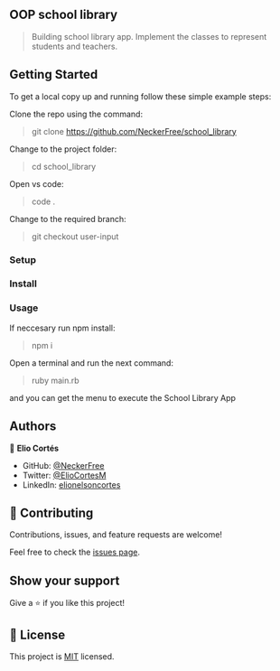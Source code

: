 ## OOP school library

> Building school library app. Implement the classes to represent students and teachers. 


## Getting Started

To get a local copy up and running follow these simple example steps:

Clone the repo using the command:
> git clone https://github.com/NeckerFree/school_library

  Change to the project folder:
> cd school_library

  Open vs code:
> code .

  Change to the required branch:
> git checkout user-input   

### Setup

### Install

### Usage
If neccesary run npm install:
> npm i

Open a terminal and run the next command:

> ruby main.rb

and you can get the menu to execute the School Library App
## Authors

👤 **Elio Cortés**

- GitHub: [@NeckerFree](https://github.com/NeckerFree)
- Twitter: [@ElioCortesM](https://twitter.com/ElioCortesM)
- LinkedIn: [elionelsoncortes](https://www.linkedin.com/in/elionelsoncortes/)

## 🤝 Contributing

Contributions, issues, and feature requests are welcome!

Feel free to check the [issues page](https://github.com/NeckerFree/school_library/issues).

## Show your support

Give a ⭐️ if you like this project!

## 📝 License

This project is [MIT](./MIT.md) licensed.
